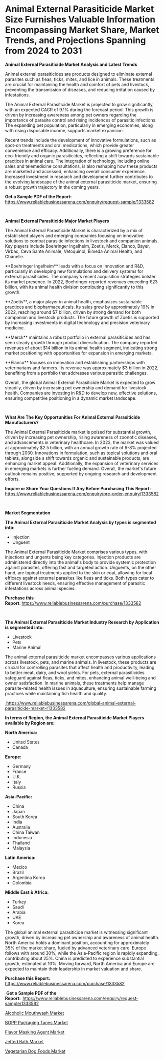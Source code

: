 <p><h1>Animal External Parasiticide Market Size Furnishes Valuable Information Encompassing Market Share, Market Trends, and Projections Spanning from 2024 to 2031</h1></p><p><strong>Animal External Parasiticide Market Analysis and Latest Trends</strong></p>
<p><p>Animal external parasiticides are products designed to eliminate external parasites such as fleas, ticks, mites, and lice in animals. These treatments are crucial for maintaining the health and comfort of pets and livestock, preventing the transmission of diseases, and reducing irritation caused by infestations. </p><p>The Animal External Parasiticide Market is projected to grow significantly, with an expected CAGR of 9.1% during the forecast period. This growth is driven by increasing awareness among pet owners regarding the importance of parasite control and rising incidences of parasitic infections. The expanding pet population, particularly in emerging economies, along with rising disposable income, supports market expansion.</p><p>Recent trends include the development of innovative formulations, such as spot-on treatments and oral medications, which provide greater convenience and efficacy. Additionally, there is a growing preference for eco-friendly and organic parasiticides, reflecting a shift towards sustainable practices in animal care. The integration of technology, including online sales and telemedicine consultations, is also reshaping how these products are marketed and accessed, enhancing overall consumer experience. Increased investment in research and development further contributes to the evolving landscape of the animal external parasiticide market, ensuring a robust growth trajectory in the coming years.</p></p>
<p><strong>Get a Sample PDF of the Report:&nbsp;</strong> <a href="https://www.reliablebusinessarena.com/enquiry/request-sample/1333582?utm_campaign=1841&utm_medium=2&utm_source=Github&utm_content=ia&utm_term=12122024&utm_id=animal-external-parasiticide">https://www.reliablebusinessarena.com/enquiry/request-sample/1333582</a></p>
<p>&nbsp;</p>
<p><strong>Animal External Parasiticide Major Market Players</strong></p>
<p><p>The Animal External Parasiticide Market is characterized by a mix of established players and emerging companies focusing on innovative solutions to combat parasitic infections in livestock and companion animals. Key players include Boehringer Ingelheim, Zoetis, Merck, Elanco, Bayer, Virbac, Ceva Sante Animale, Vetoquinol, Bimeda Animal Health, and Chanelle.</p><p>**Boehringer Ingelheim** leads with a focus on innovation and R&D, particularly in developing new formulations and delivery systems for external parasiticides. The company's recent acquisition strategies bolster its market presence. In 2022, Boehringer reported revenues exceeding €23 billion, with its animal health division contributing significantly to this growth.</p><p>**Zoetis**, a major player in animal health, emphasizes sustainable practices and biopharmaceuticals. Its sales grew by approximately 10% in 2022, reaching around $7 billion, driven by strong demand for both companion and livestock products. The future growth of Zoetis is supported by increasing investments in digital technology and precision veterinary medicine.</p><p>**Merck** maintains a robust portfolio in external parasiticides and has seen steady growth through product diversification. The company reported revenues of about $14 billion in its animal health segment, indicating strong market positioning with opportunities for expansion in emerging markets.</p><p>**Elanco** focuses on innovation and establishing partnerships with veterinarians and farmers. Its revenue was approximately $3 billion in 2022, benefiting from a portfolio that addresses various parasitic challenges.</p><p>Overall, the global Animal External Parasiticide Market is expected to grow steadily, driven by increasing pet ownership and demand for livestock health. Companies are investing in R&D to develop new, effective solutions, ensuring competitive positioning in a dynamic market landscape.</p></p>
<p>&nbsp;</p>
<p><strong>What Are The Key Opportunities For Animal External Parasiticide Manufacturers?</strong></p>
<p><p>The Animal External Parasiticide market is poised for substantial growth, driven by increasing pet ownership, rising awareness of zoonotic diseases, and advancements in veterinary healthcare. In 2023, the market was valued at approximately $2.5 billion, with an annual growth rate of 6-8% projected through 2030. Innovations in formulation, such as topical solutions and oral tablets, alongside a shift towards organic and sustainable products, are enhancing market appeal. Additionally, the expansion of veterinary services in emerging markets is further fueling demand. Overall, the market's future outlook remains positive, supported by ongoing research and development efforts.</p></p>
<p><strong>Inquire or Share Your Questions If Any Before Purchasing This Report:</strong> <a href="https://www.reliablebusinessarena.com/enquiry/pre-order-enquiry/1333582?utm_campaign=1841&utm_medium=2&utm_source=Github&utm_content=ia&utm_term=12122024&utm_id=animal-external-parasiticide">https://www.reliablebusinessarena.com/enquiry/pre-order-enquiry/1333582</a></p>
<p>&nbsp;</p>
<p><strong>Market Segmentation</strong></p>
<p><strong>The Animal External Parasiticide Market Analysis by types is segmented into:</strong></p>
<p><ul><li>Injection</li><li>Unguent</li></ul></p>
<p><p>The Animal External Parasiticide Market comprises various types, with injections and ungents being key categories. Injection products are administered directly into the animal's body to provide systemic protection against parasites, offering fast and targeted action. Unguents, on the other hand, are topical treatments applied to the skin or coat, allowing for local efficacy against external parasites like fleas and ticks. Both types cater to different livestock needs, ensuring effective management of parasitic infestations across animal species.</p></p>
<p><strong>Purchase this Report:&nbsp;</strong><a href="https://www.reliablebusinessarena.com/purchase/1333582?utm_campaign=1841&utm_medium=2&utm_source=Github&utm_content=ia&utm_term=12122024&utm_id=animal-external-parasiticide">https://www.reliablebusinessarena.com/purchase/1333582</a></p>
<p>&nbsp;</p>
<p><strong>The Animal External Parasiticide Market Industry Research by Application is segmented into:</strong></p>
<p><ul><li>Livestock</li><li>Pets</li><li>Marine Animal</li></ul></p>
<p><p>The animal external parasiticide market encompasses various applications across livestock, pets, and marine animals. In livestock, these products are crucial for controlling parasites that affect health and productivity, leading to better meat, dairy, and wool yields. For pets, external parasiticides safeguard against fleas, ticks, and mites, enhancing animal well-being and owner satisfaction. In marine animals, these treatments help manage parasite-related health issues in aquaculture, ensuring sustainable farming practices while maintaining fish health and quality.</p></p>
<p><a href="https://www.reliablebusinessarena.com/global-animal-external-parasiticide-market-r1333582?utm_campaign=1841&utm_medium=2&utm_source=Github&utm_content=ia&utm_term=12122024&utm_id=animal-external-parasiticide">&nbsp;https://www.reliablebusinessarena.com/global-animal-external-parasiticide-market-r1333582</a></p>
<p><strong>In terms of Region, the Animal External Parasiticide Market Players available by Region are:</strong></p>
<p>
    <p> <strong> North America: </strong>
        <ul>
            <li>United States</li>
            <li>Canada</li>
        </ul>
        </p> 
    <p> <strong> Europe: </strong>
        <ul>
            <li>Germany</li>
            <li>France</li>
            <li>U.K.</li>
            <li>Italy</li>
            <li>Russia</li>
        </ul>
        </p> 
    <p> <strong> Asia-Pacific: </strong>
        <ul>
            <li>China</li>
            <li>Japan</li>
            <li>South Korea</li>
            <li>India</li>
            <li>Australia</li>
            <li>China Taiwan</li>
            <li>Indonesia</li>
            <li>Thailand</li>
            <li>Malaysia</li>
        </ul>
        </p> 
    <p> <strong> Latin America: </strong>
        <ul>
            <li>Mexico</li>
            <li>Brazil</li>
            <li>Argentina Korea</li>
            <li>Colombia</li>
        </ul>
        </p> 
    <p> <strong> Middle East & Africa: </strong>
        <ul>
            <li>Turkey</li>
            <li>Saudi</li>
            <li>Arabia</li>
            <li>UAE</li>
            <li>Korea</li>
        </ul>
    </p>
    </p>
<p><p>The global animal external parasiticide market is witnessing significant growth, driven by increasing pet ownership and awareness of animal health. North America holds a dominant position, accounting for approximately 35% of the market share, fueled by advanced veterinary care. Europe follows with around 30%, while the Asia-Pacific region is rapidly expanding, contributing about 25%. China is predicted to experience substantial growth, estimated at 10%. Moving forward, North America and Europe are expected to maintain their leadership in market valuation and share.</p></p>
<p><strong>Purchase this Report: </strong><a href="https://www.reliablebusinessarena.com/purchase/1333582?utm_campaign=1841&utm_medium=2&utm_source=Github&utm_content=ia&utm_term=12122024&utm_id=animal-external-parasiticide">https://www.reliablebusinessarena.com/purchase/1333582</a></p>
<p>&nbsp;<strong>Get a Sample PDF of the Report:&nbsp;&nbsp;</strong><a href="https://www.reliablebusinessarena.com/enquiry/request-sample/1333582?utm_campaign=1841&utm_medium=2&utm_source=Github&utm_content=ia&utm_term=12122024&utm_id=animal-external-parasiticide">https://www.reliablebusinessarena.com/enquiry/request-sample/1333582</a></p>
<p><strong></strong></p>
<p><p><a href="https://www.linkedin.com/pulse/alcoholic-mouthwash-market-growth-projections-2024-2031-aorfe?utm_campaign=1841&utm_medium=2&utm_source=Github&utm_content=ia&utm_term=12122024&utm_id=animal-external-parasiticide">Alcoholic Mouthwash Market</a></p><p><a href="https://www.linkedin.com/pulse/whats-powering-bopp-packaging-tapes-market-growth-insights-92-vcycc?utm_campaign=1841&utm_medium=2&utm_source=Github&utm_content=ia&utm_term=12122024&utm_id=animal-external-parasiticide">BOPP Packaging Tapes Market</a></p><p><a href="https://www.linkedin.com/pulse/flavor-masking-agent-market-emerging-trends-future-prospects-rrboc?utm_campaign=1841&utm_medium=2&utm_source=Github&utm_content=ia&utm_term=12122024&utm_id=animal-external-parasiticide">Flavor Masking Agent Market</a></p><p><a href="https://www.linkedin.com/pulse/jetted-bath-market-outlook-from-2024-2031-marketsize-share-3qlje?utm_campaign=1841&utm_medium=2&utm_source=Github&utm_content=ia&utm_term=12122024&utm_id=animal-external-parasiticide">Jetted Bath Market</a></p><p><a href="https://www.linkedin.com/pulse/c-hannibex-sqmmf?utm_campaign=1841&utm_medium=2&utm_source=Github&utm_content=ia&utm_term=12122024&utm_id=animal-external-parasiticide">Vegetarian Dog Foods Market</a></p></p>